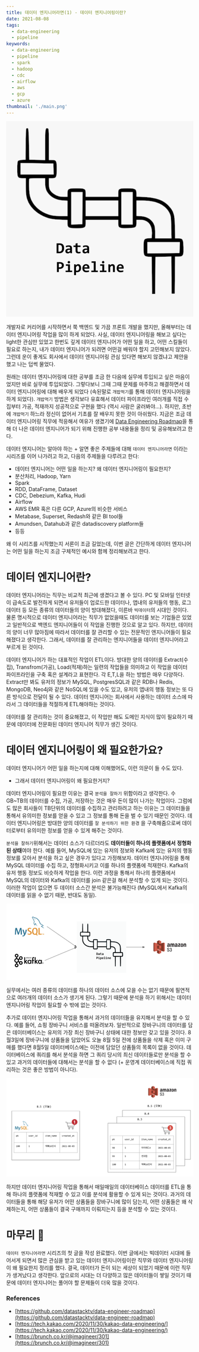 ```yaml
---
title: 데이터 엔지니어라면(1) - 데이터 엔지니어링이란?
date: 2021-08-08
tags:
  - data-engineering
  - pipeline
keywords:
  - data-engineering
  - pipeline
  - spark
  - hadoop
  - cdc
  - airflow
  - aws
  - gcp
  - azure
thumbnail: './main.png'
---
```


![main](./main.png)

개발자로 커리어를 시작하면서 쭉 백엔드 및 가끔 프론트 개발을 했지만, 올해부터는 데이터 엔지니어링 작업을 많이 하게 되었다. 사실, 데이터 엔지니어링을 해보고 싶다는 light한 관심만 있었고 한번도 깊게 데이터 엔지니어가 어떤 일을 하고, 어떤 스킬들이 필요로 하는지, 내가 데이터 엔지니어가 되려면 어떤걸 배워야 할지 고민해보지 않았다. 그런데 운이 좋게도 회사에서 데이터 엔지니어링 관심 있다면 해보지 않겠냐고 제안을 했고 나는 덥썩 물었다.

원래는 데이터 엔지니어링에 대한 공부를 조금 한 다음에 실무에 투입되고 싶은 마음이었지만 바로 실무에 투입되었다. 그렇다보니 그때 그때 문제를 마주하고 해결하면서 데이터 엔지니어링에 대해 배우게 되었다 (속된말로 `개밥먹기`를 통해 데이터 엔지니어링을 하게 되었다). `개밥먹기` 방법은 생각보다 유효해서 데이터 파이프라인 여러개를 직접 수집부터 가공, 적재까지 성공적으로 구현을 했다 (역시 사람은 굴러봐야...). 하지만, 초반에 `개밥먹기` 하느라 정신이 없어서 기초를 잘 배우지 못한 것이 아쉬웠다. 지금은 조금 데이터 엔지니어링 직무에 적응해서 여유가 생겼기에 [Data Engineering Roadmap](https://github.com/datastacktv/data-engineer-roadmap)을 통해 더 나은 데이터 엔지니어가 되기 위해 진행한 공부 내용들을 정리 및 공유해보려고 한다.

데이터 엔지니어는 알아야 하는 + 알면 좋은 주제들에 대해 `데이터 엔지니어라면` 이라는 시리즈를 이어 나가려고 하고, 다음의 주제들을 다루려고 한다:

- 데이터 엔지니어는 어떤 일을 하는지? 왜 데이터 엔지니어링이 필요한지?
- 분산처리, Hadoop, Yarn
- Spark
- RDD, DataFrame, Dataset
- CDC, Debezium, Kafka, Hudi
- Airflow
- AWS EMR 혹은 다른 GCP, Azure의 비슷한 서비스
- Metabase, Superset, Redash와 같은 BI tool들
- Amundsen, Datahub과 같은 datadiscovery platform들
- 등등

왜 이 시리즈를 시작했는지 서론이 조금 길었는데, 이번 글은 간단하게 데이터 엔지니어는 어떤 일을 하는지 조금 구체적인 예시와 함께 정리해보려고 한다.

# 데이터 엔지니어란?

데이터 엔지니어라는 직무는 비교적 최근에 생겼다고 볼 수 있다. PC 및 모바일 인터넷이 급속도로 발전하게 되면서 유저들이 업로드한 데이터나, 앱내의 유저들의 행동, 로그 데이터 등 모든 종류의 데이터들의 양이 방대해졌다, 이른바 `빅데이터`의 시대인 것이다. 물론 명시적으로 데이터 엔지니어라는 직무가 없었을때도 데이터를 보는 기업들은 있었고 일반적으로 백엔드 엔지니어들이 이 작업을 진행한 것으로 알고 있다. 하지만, 데이터의 양이 너무 많아짐에 따라서 데이터를 잘 관리할 수 있는 전문적인 엔지니어들이 필요해졌다고 생각한다. 그래서, 데이터를 잘 관리하는 엔지니어들을 데이터 엔지니어라고 부르게 된 것이다.

데이터 엔지니어가 하는 대표적인 작업이 ETL이다. 방대한 양의 데이터를 Extract(수집), Transfrom(가공), Load(적재)하는 일련의 작업들을 의미하고 이 작업을 데이터 파이프라인을 구축 혹은 설계라고 표현한다. 각 E,T,L을 하는 방법은 매우 다양하다. Extract만 봐도 유저의 정보가 MySQL, PostgresSQL과 같은 RDB나 Redis, MongoDB, Neo4j와 같은 NoSQL에 있을 수도 있고, 유저의 앱내의 행동 정보는 또 다른 방식으로 전달이 될 수 있다. 데이터 엔지니어는 회사에서 사용하는 데이터 소스에 따라서 그 데이터들을 적절하게 ETL해야하는 것이다.

데이터를 잘 관리하는 것이 중요해졌고, 이 작업만 해도 도메인 지식이 많이 필요하기 때문에 데이터에 전문화된 데이터 엔지니어 직무가 생긴 것이다.

# 데이터 엔지니어링이 왜 필요한가요?

데이터 엔지니어가 어떤 일을 하는지에 대해 이해했어도, 이런 의문이 들 수도 있다.

- 그래서 데이터 엔지니어링이 왜 필요한거지?

데이터 엔지니어링이 필요한 이유는 결국 `분석을 잘하기` 위함이라고 생각한다. 수 GB~TB의 데이터를 수집, 가공, 저장하는 것은 매우 돈이 많이 나가는 작업이다. 그럼에도 많은 회사들이 TB단위의 데이터를 수집하고 관리하려고 하는 이유는 그 데이터들을 통해서 유의미한 정보를 얻을 수 있고 그 정보를 통해 돈을 벌 수 있기 때문인 것이다. 데이터 엔지니어링은 방대한 양의 데이터를 `잘 분석하기 위한 환경` 을 구축해줌으로써 데이터로부터 유의미한 정보를 얻을 수 있게 해주는 것이다.

`분석을 잘하기`위해서는 데이터 소스가 다르더라도 **데이터들이 하나의 플랫폼에서** **정형화된 상태**여야 한다. 예를 들어, MySQL에 있는 유저의 정보와 Kafka에 있는 유저의 행동 정보를 모아서 분석을 하고 싶은 경우가 있다고 가정해보자. 데이터 엔지니어링을 통해 MySQL 데이터를 수집 하고, 정형화시키고 이를 하나의 플랫폼에 적재한다. Kafka의 유저 행동 정보도 비슷하게 작업을 한다. 이런 과정을 통해서 하나의 플랫폼에서 MySQL의 데이터와 Kafka의 데이터를 join 같은걸 해서 분석할 수 있게 되는 것이다. 이러한 작업이 없으면 두 데이터 소스간 분석은 불가능해진다 (MySQL에서 Kafka의 데이터를 읽을 수 없기 때문, 반대도 동일).

![pipeline1](./pipeline1.png)

실무에서는 여러 종류의 데이터를 하나의 데이터 소스에 모을 수는 없기 때문에 필연적으로 여러개의 데이터 소스가 생기게 된다. 그렇기 때문에 분석을 하기 위해서는 데이터 엔지니어링 작업이 필요할 수 밖에 없는 것이다.

추가로 데이터 엔지니어링 작업을 통해서 과거의 데이터들을 유지해서 분석을 할 수 있다. 예를 들어, 쇼핑 장바구니 서비스를 떠올려보자. 일반적으로 장바구니의 데이터를 담은 데이터베이스는 유저의 가장 최신 장바구니 상태에 대한 정보만 갖고 있을 것이다. 8월3일에 장바구니에 상품들을 담았어도 오늘 8월 5일 전에 상품들을 삭제 혹은 이미 구매를 했다면 8월5일 데이터베이스에는 이전에 담았던 상품들의 목록이 없을 것이다. 데이터베이스에 쿼리를 해서 분석을 하면 그 쿼리 당시의 최신 데이터들로만 분석을 할 수 있고 과거의 데이터들에 대해서는 분석을 할 수 없다 (+ 운영계 데이터베이스에 직접 쿼리하는 것은 좋은 방법이 아니다).

![pipeline2](./pipeline2.png)

하지만 데이터 엔지니어링 작업을 통해서 매일매일의 데이터베이스 데이터를 ETL을 통해 하나의 플랫폼에 적재할 수 있고 이를 분석에 활용할 수 있게 되는 것이다. 과거의 데이터들을 통해 해당 유저가 어떤 상품들을 장바구니에 많이 담는지, 어떤 상품들은 왜 삭제하는지, 어떤 상품들이 결국 구매까지 이뤄지는지 등을 분석할 수 있는 것이다.

# 마무리 🙇

`데이터 엔지니어라면` 시리즈의 첫 글을 작성 완료했다. 이번 글에서는 빅데이터 시대에 들어서게 되면서 많은 관심을 받고 있는 데이터 엔지니어링이란 직무와 데이터 엔지니어링이 왜 필요한지 정리를 했다. 결국, 데이터가 돈이 되는 세상이 되었기 때문에 이런 직무가 생겨났다고 생각한다. 앞으로의 시대는 더 다양하고 많은 데이터들이 쌓일 것이기 때문에 데이터 엔지니어는 풀어야 할 문제들이 더욱 많을 것이다.

### References

- [https://github.com/datastacktv/data-engineer-roadmap](https://github.com/datastacktv/data-engineer-roadmap)
- [https://tech.kakao.com/2020/11/30/kakao-data-engineering/](https://tech.kakao.com/2020/11/30/kakao-data-engineering/)
- [https://brunch.co.kr/@imagineer/301](https://brunch.co.kr/@imagineer/301)

